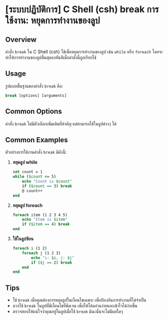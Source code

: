 # [ระบบปฏิบัติการ] C Shell (csh) break การใช้งาน: หยุดการทำงานของลูป

## Overview
คำสั่ง `break` ใน C Shell (csh) ใช้เพื่อหยุดการทำงานของลูป เช่น `while` หรือ `foreach` โดยจะทำให้การทำงานของลูปสิ้นสุดลงทันทีเมื่อคำสั่งนี้ถูกเรียกใช้

## Usage
รูปแบบพื้นฐานของคำสั่ง `break` คือ:

```csh
break [options] [arguments]
```

## Common Options
คำสั่ง `break` ไม่มีตัวเลือกเพิ่มเติมที่สำคัญ แต่สามารถใช้ในลูปต่างๆ ได้

## Common Examples
ตัวอย่างการใช้งานคำสั่ง `break` มีดังนี้:

1. **หยุดลูป while**
   ```csh
   set count = 1
   while ($count <= 5)
       echo "Count is $count"
       if ($count == 3) break
       @ count++
   end
   ```

2. **หยุดลูป foreach**
   ```csh
   foreach item (1 2 3 4 5)
       echo "Item is $item"
       if ($item == 4) break
   end
   ```

3. **ใช้ในลูปซ้อน**
   ```csh
   foreach i (1 2)
       foreach j (1 2 3)
           echo "i: $i, j: $j"
           if ($j == 2) break
       end
   end
   ```

## Tips
- ใช้ `break` เมื่อคุณต้องการหยุดลูปในเงื่อนไขเฉพาะ เพื่อป้องกันการทำงานที่ไม่จำเป็น
- ควรใช้ `break` ในลูปที่มีเงื่อนไขที่ชัดเจน เพื่อให้โค้ดอ่านง่ายและเข้าใจได้ง่ายขึ้น
- ตรวจสอบให้แน่ใจว่าคุณอยู่ในลูปเมื่อใช้ `break` มิฉะนั้นจะไม่มีผลใดๆ